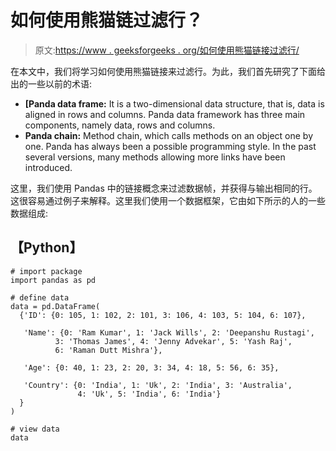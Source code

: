# 如何使用熊猫链过滤行？

> 原文:[https://www . geeksforgeeks . org/如何使用熊猫链接过滤行/](https://www.geeksforgeeks.org/how-to-filter-rows-using-pandas-chaining/)

在本文中，我们将学习如何使用熊猫链接来过滤行。为此，我们首先研究了下面给出的一些以前的术语:

*   **[Panda data frame:** It is a two-dimensional data structure, that is, data is aligned in rows and columns. Panda data framework has three main components, namely data, rows and columns.
*   **Panda chain:** Method chain, which calls methods on an object one by one. Panda has always been a possible programming style. In the past several versions, many methods allowing more links have been introduced.

这里，我们使用 Pandas 中的链接概念来过滤数据帧，并获得与输出相同的行。这很容易通过例子来解释。这里我们使用一个数据框架，它由如下所示的人的一些数据组成:

## 【Python】

```
# import package
import pandas as pd

# define data
data = pd.DataFrame(
  {'ID': {0: 105, 1: 102, 2: 101, 3: 106, 4: 103, 5: 104, 6: 107},

   'Name': {0: 'Ram Kumar', 1: 'Jack Wills', 2: 'Deepanshu Rustagi', 
          3: 'Thomas James', 4: 'Jenny Advekar', 5: 'Yash Raj', 
          6: 'Raman Dutt Mishra'},

   'Age': {0: 40, 1: 23, 2: 20, 3: 34, 4: 18, 5: 56, 6: 35},

   'Country': {0: 'India', 1: 'Uk', 2: 'India', 3: 'Australia', 
               4: 'Uk', 5: 'India', 6: 'India'}
  }
)

# view data
data
```